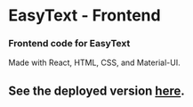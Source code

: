 # EasyText - Frontend

### Frontend code for EasyText
Made with React, HTML, CSS, and Material-UI.

## See the deployed version [here](https://message-46849.web.app).
